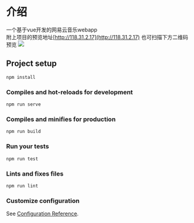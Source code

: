 # 介绍

一个基于vue开发的网易云音乐webapp  
附上项目的预览地址[http://118.31.2.17](http://118.31.2.17) 
也可扫描下方二维码预览
![](http://118.31.2.17/code.png)
## Project setup
```
npm install
```

### Compiles and hot-reloads for development
```
npm run serve
```

### Compiles and minifies for production
```
npm run build
```

### Run your tests
```
npm run test
```

### Lints and fixes files
```
npm run lint
```

### Customize configuration
See [Configuration Reference](https://cli.vuejs.org/config/).
